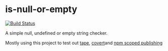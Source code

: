 # is-null-or-empty

[![Build Status](https://travis-ci.org/barryels/is-null-or-empty.svg?branch=master)](https://travis-ci.org/barryels/is-null-or-empty)

A simple null, undefined or empty string checker.

Mostly using this project to test out [tape](https://github.com/substack/tape), [covert](https://github.com/substack/covert)and [npm scoped publishing](https://docs.npmjs.com/misc/scope)
